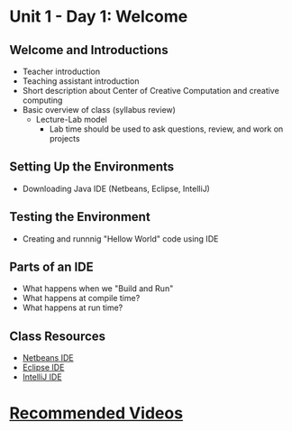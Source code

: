 # Unit 1 - Day 1: Welcome

## Welcome and Introductions
  * Teacher introduction
  * Teaching assistant introduction
  * Short description about Center of Creative Computation and creative computing
  * Basic overview of class (syllabus review)
    * Lecture-Lab model
      * Lab time should be used to ask questions, review, and work on projects

## Setting Up the Environments
  * Downloading Java IDE (Netbeans, Eclipse, IntelliJ)

## Testing the Environment
  * Creating and runnnig "Hellow World" code using IDE

## Parts of an IDE
  * What happens when we "Build and Run"
  * What happens at compile time?
  * What happens at run time?

## Class Resources
  * [Netbeans IDE](https://netbeans.org/)
  * [Eclipse IDE](https://eclipse.org/)
  * [IntelliJ IDE](https://www.jetbrains.com/idea/)

# [Recommended Videos](https://github.com/blwatkins/Data-Structures-From-A-New-Perspective/blob/master/1_Introduction/videos.md)
